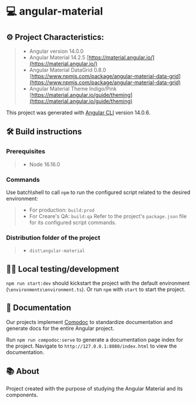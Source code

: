 # 💻 angular-material

## ⚙️ Project Characteristics:
> - Angular version 14.0.0
> - Angular Material 14.2.5 [https://material.angular.io/](https://material.angular.io/)
> - Angular Material DataGrid 0.8.0 [https://www.npmjs.com/package/angular-material-data-grid](https://www.npmjs.com/package/angular-material-data-grid)
> - Angular Material Theme Indigo/Pink [https://material.angular.io/guide/theming](https://material.angular.io/guide/theming)


This project was generated with [Angular CLI](https://github.com/angular/angular-cli) version 14.0.6.

## 🛠️ Build instructions
### Prerequisites
> - Node 16.16.0

### Commands
Use batch\shell to call `npm` to run the configured script related to the desired environment:
 > - For production: `build:prod`
 > - For Creare's QA: `build:qa`
Refer to the project's `package.json` file for its configured script commands.

 ### Distribution folder of the project
 > - `dist\angular-material`

 ## 👨‍💻 Local testing/development
`npm run start:dev` should kickstart the project with the default environment (`\environments\environment.ts`). Or run `npm` with `start` to start the project.

## 📝 Documentation
Our projects implement [Comodoc](https://compodoc.app/) to standardize documentation and generate docs for the entire Angular project.

Run `npm run compodoc:serve` to generate a documentation page index for the project. Navigate to `http://127.0.0.1:8080/index.html` to view the documentation.

## 📚 About
Project created with the purpose of studying the Angular Material and its components.
